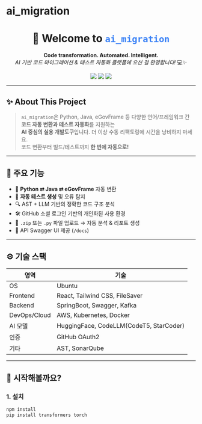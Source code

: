 # ai_migration
<h1 align="center">🚀 Welcome to <span style="color:#3b82f6"><code>ai_migration</code></span></h1>
<p align="center">
  <strong>Code transformation. Automated. Intelligent.</strong><br/>
  <em>AI 기반 코드 마이그레이션 & 테스트 자동화 플랫폼에 오신 걸 환영합니다!</em> 💻✨
</p>

<p align="center">
  <img src="https://img.shields.io/badge/build-passing-brightgreen?style=flat-square"/>
  <img src="https://img.shields.io/badge/tech-AI|CodeT5|LLM-blueviolet?style=flat-square"/>
  <img src="https://img.shields.io/badge/license-MIT-lightgrey?style=flat-square"/>
</p>

---

## ✨ About This Project

> `ai_migration`은 Python, Java, eGovFrame 등 다양한 언어/프레임워크 간 **코드 자동 변환과 테스트 자동화**를 지원하는 <br/>
> **AI 중심의 실용 개발도구**입니다. 더 이상 수동 리팩토링에 시간을 낭비하지 마세요.  
> 코드 변환부터 빌드/테스트까지 **한 번에 자동으로!**

---

## 🧠 주요 기능

- 🔁 **Python ⇄ Java ⇄ eGovFrame** 자동 변환
- 🧪 **자동 테스트 생성** 및 오류 탐지
- 🔍 AST + LLM 기반의 정확한 코드 구조 분석
- 🛠 GitHub 소셜 로그인 기반의 개인화된 사용 환경
- 🧳 `.zip` 또는 `.py` 파일 업로드 → 자동 분석 & 리포트 생성
- 📄 API Swagger UI 제공 (`/docs`)

---

## ⚙️ 기술 스택

| 영역 | 기술 |
|------|------|
| OS | Ubuntu |
| Frontend | React, Tailwind CSS, FileSaver |
| Backend | SpringBoot, Swagger, Kafka |
| DevOps/Cloud | AWS, Kubernetes, Docker |
| AI 모델 | HuggingFace, CodeLLM(CodeT5, StarCoder) |
| 인증 | GitHub OAuth2 |
| 기타 | AST, SonarQube |

---

## 🚀 시작해볼까요?

### 1. 설치

```bash
npm install
pip install transformers torch
